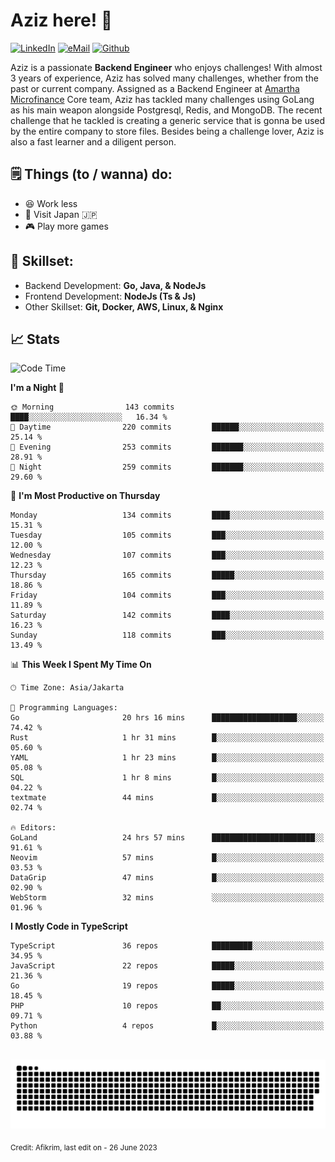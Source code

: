 # Aziz here! 👋

[![LinkedIn](https://img.shields.io/static/v1?message=afikrim&logo=linkedin&label=&color=0077B5&logoColor=white&labelColor=&style=for-the-badge)](https://www.linkedin.com/in/afikrim)
[![eMail](https://img.shields.io/static/v1?message=afikrim10@gmail.com&logo=gmail&label=&color=D14836&logoColor=white&labelColor=&style=for-the-badge)](mailto:afikrim10@gmail.com)
[![Github](https://komarev.com/ghpvc/?username=afikrim&label=Visitors&style=for-the-badge)](https://www.github.com/afikrim)

<!--Introduction-->
Aziz is a passionate **Backend Engineer** who enjoys challenges! With almost 3 years of experience, Aziz has solved many challenges, whether from the past or current company. Assigned as a Backend Engineer at [Amartha Microfinance](https://amartha.com) Core team, Aziz has tackled many challenges using GoLang as his main weapon alongside Postgresql, Redis, and MongoDB. The recent challenge that he tackled is creating a generic service that is gonna be used by the entire company to store files. Besides being a challenge lover, Aziz is also a fast learner and a diligent person.

<!--Things TODO-->
## 🗒️ Things (to / wanna) do:

- 😆 Work less
- 🚀 Visit Japan 🇯🇵
- 🎮 Play more games

<!--Skillset-->
## 🏅 Skillset:

- Backend Development: **Go, Java, & NodeJs**
- Frontend Development: **NodeJs (Ts & Js)**
- Other Skillset: **Git, Docker, AWS, Linux, & Nginx**

## 📈 Stats  

<!--START_SECTION:waka-->
![Code Time](http://img.shields.io/badge/Code%20Time-1%2C076%20hrs%2025%20mins-blue)

**I'm a Night 🦉** 

```text
🌞 Morning                143 commits         ████░░░░░░░░░░░░░░░░░░░░░   16.34 % 
🌆 Daytime                220 commits         ██████░░░░░░░░░░░░░░░░░░░   25.14 % 
🌃 Evening                253 commits         ███████░░░░░░░░░░░░░░░░░░   28.91 % 
🌙 Night                  259 commits         ███████░░░░░░░░░░░░░░░░░░   29.60 % 
```
📅 **I'm Most Productive on Thursday** 

```text
Monday                   134 commits         ████░░░░░░░░░░░░░░░░░░░░░   15.31 % 
Tuesday                  105 commits         ███░░░░░░░░░░░░░░░░░░░░░░   12.00 % 
Wednesday                107 commits         ███░░░░░░░░░░░░░░░░░░░░░░   12.23 % 
Thursday                 165 commits         █████░░░░░░░░░░░░░░░░░░░░   18.86 % 
Friday                   104 commits         ███░░░░░░░░░░░░░░░░░░░░░░   11.89 % 
Saturday                 142 commits         ████░░░░░░░░░░░░░░░░░░░░░   16.23 % 
Sunday                   118 commits         ███░░░░░░░░░░░░░░░░░░░░░░   13.49 % 
```


📊 **This Week I Spent My Time On** 

```text
🕑︎ Time Zone: Asia/Jakarta

💬 Programming Languages: 
Go                       20 hrs 16 mins      ███████████████████░░░░░░   74.42 % 
Rust                     1 hr 31 mins        █░░░░░░░░░░░░░░░░░░░░░░░░   05.60 % 
YAML                     1 hr 23 mins        █░░░░░░░░░░░░░░░░░░░░░░░░   05.08 % 
SQL                      1 hr 8 mins         █░░░░░░░░░░░░░░░░░░░░░░░░   04.22 % 
textmate                 44 mins             █░░░░░░░░░░░░░░░░░░░░░░░░   02.74 % 

🔥 Editors: 
GoLand                   24 hrs 57 mins      ███████████████████████░░   91.61 % 
Neovim                   57 mins             █░░░░░░░░░░░░░░░░░░░░░░░░   03.53 % 
DataGrip                 47 mins             █░░░░░░░░░░░░░░░░░░░░░░░░   02.90 % 
WebStorm                 32 mins             ░░░░░░░░░░░░░░░░░░░░░░░░░   01.96 % 
```

**I Mostly Code in TypeScript** 

```text
TypeScript               36 repos            █████████░░░░░░░░░░░░░░░░   34.95 % 
JavaScript               22 repos            █████░░░░░░░░░░░░░░░░░░░░   21.36 % 
Go                       19 repos            █████░░░░░░░░░░░░░░░░░░░░   18.45 % 
PHP                      10 repos            ██░░░░░░░░░░░░░░░░░░░░░░░   09.71 % 
Python                   4 repos             █░░░░░░░░░░░░░░░░░░░░░░░░   03.88 % 
```




<!--END_SECTION:waka-->


<br clear="both">

<div align="center">
  <img src="https://raw.githubusercontent.com/afikrim/afikrim/output/snake.svg" alt="Snake animation" />
</div>


<sub>Credit: Afikrim, last edit on - 26 June 2023</sub>
